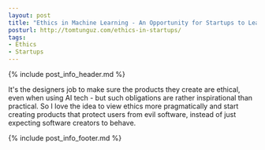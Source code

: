 ```yaml
---
layout: post
title: "Ethics in Machine Learning - An Opportunity for Startups to Lead"
posturl: http://tomtunguz.com/ethics-in-startups/
tags:
- Ethics
- Startups
---
```


{% include post_info_header.md %}

It's the designers job to make sure the products they create are ethical, even when using AI tech - but such obligations are rather inspirational than practical. So I love the idea to view ethics more pragmatically and start creating products that protect users from evil software, instead of just expecting software creators to behave.

<!--more-->
{% include post_info_footer.md %}
